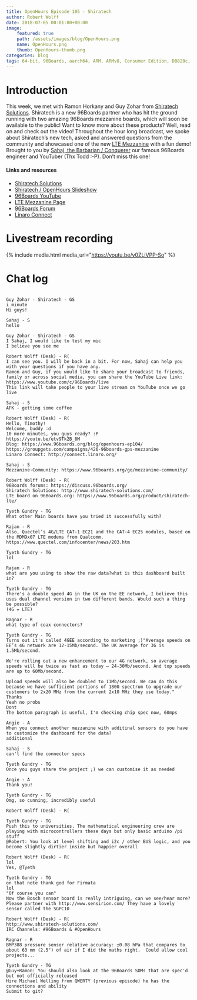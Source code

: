 ```yaml
---
title: OpenHours Episode 105 - Shiratech
author: Robert Wolff
date: 2018-07-05 00:01:00+00:00
image:
    featured: true
    path: /assets/images/blog/OpenHours.png
    name: OpenHours.png
    thumb: OpenHours-thumb.png
categories: blog
tags: 64-bit, 96Boards, aarch64, ARM, ARMv8, Consumer Edition, DB820c, Rock960, Hikey960, enterprise edition, product, single board computer, linaro, linux, open source, openhours, robert wolff, podcast, technology, tech, computer, hardware, software, groupgets, qwerty, embedded, crowd fund, mezzanine, community
---
```


# Introduction

This week, we met with Ramon Horkany and Guy Zohar from [Shiratech Solutions](http://www.shiratech-solutions.com/). Shiratech is a new 96Boards partner who has hit the ground running with two amazing 96Boards mezzanine boards, which will soon be available to the public! Want to know more about these products? Well, read on and check out the video! Throughout the hour long broadcast, we spoke about Shiratech’s new tech, asked and answered questions from the community and showcased one of the new [LTE Mezzanine](/product/shiratech-lte/) with a fun demo! Brought to you by [Sahaj, the Barbarian / Conquerer](https://www.youtube.com/user/sahajsarup) our famous 96Boards engineer and YouTuber (Thx Todd :-P). Don’t miss this one!

#### Links and resources

- [Shiratech Solutions](http://www.shiratech-solutions.com/)
- [Shiratech / OpenHours Slideshow](https://www.slideshare.net/RobertWolff5/shiratech-solutions-open-hours)
- [96Boards YouTube](https://www.youtube.com/c/96Boards/)
- [LTE Mezzanine Page](/product/shiratech-lte/)
- [96Boards Forum](https://discuss.96boards.org/)
- [Linaro Connect](http://connect.linaro.org/)

# Livestream recording

{% include media.html media_url="https://youtu.be/v0ZLiVPP-So" %}

# Chat log

```

Guy Zohar - Shiratech - GS
i minute
Hi guys!

Sahaj - S
hello

Guy Zohar - Shiratech - GS
I Sahaj, I would like to test my mic
I believe you see me

Robert Wolff (Desk) - R(
I can see you. I will be back in a bit. For now, Sahaj can help you with your questions if you have any.
Ramon and Guy, if you would like to share your broadcast to friends, family or across social media, you can share the YouTube Live link: https://www.youtube.com/c/96Boards/live
This link will take people to your live stream on YouTube once we go live

Sahaj - S
AFK - getting some coffee

Robert Wolff (Desk) - R(
Hello, Timothy!
Welcome, buddy :d
10 more minutes, you guys ready? :P
https://youtu.be/etv9Tk2B_8M
Blog: https://www.96boards.org/blog/openhours-ep104/
https://groupgets.com/campaigns/426-96boards-gps-mezzanine
Linaro Connect: http://connect.linaro.org/

Sahaj - S
Mezzanine-Community: https://www.96boards.org/go/mezzanine-community/

Robert Wolff (Desk) - R(
96Boards forums: https://discuss.96boards.org/
Shiratech Solutions: http://www.shiratech-solutions.com/
LTE board on 96Boards.org: https://www.96boards.org/product/shiratech-lte/

Tyeth Gundry - TG
What other Main boards have you tried it successfully with?

Rajan - R
Also, Quectel’s 4G/LTE CAT-1 EC21 and the CAT-4 EC25 modules, based on the MDM9x07 LTE modems from Qualcomm.
https://www.quectel.com/infocenter/news/203.htm

Tyeth Gundry - TG
lol

Rajan - R
what are you using to show the raw data?what is this dashboard built in?

Tyeth Gundry - TG
There's a double speed 4G in the UK on the EE network, I believe this uses dual channel version in two different bands. Would such a thing be possible?
(4G = LTE)

Ragnar - R
what type of coax connectors?

Tyeth Gundry - TG
Turns out it's called 4GEE according to marketing ;)"Average speeds on EE’s 4G network are 12-15Mb/second. The UK average for 3G is 1.5Mb/second.

We're rolling out a new enhancement to our 4G network, so average speeds will be twice as fast as today – 24-30Mb/second. And top speeds are up to 60Mb/second.

Upload speeds will also be doubled to 11Mb/second. We can do this because we have sufficient portions of 1800 spectrum to upgrade our customers to 2x20 MHz from the current 2x10 MHz they use today."
Thanks
Yeah no probs
Dont
The bottom paragraph is useful, I'm checking chip spec now, 60mps

Angie - A
When you connect another mezzanine with additinal sensors do you have to customize the dashboard for the data?
additional

Sahaj - S
can't find the connector specs

Tyeth Gundry - TG
Once you guys share the project ;) we can customise it as needed

Angie - A
Thank you!

Tyeth Gundry - TG
Omg, so cunning, incredibly useful

Robert Wolff (Desk) - R(

Tyeth Gundry - TG
Push this to universities. The mathematical engineering crew are playing with microcontrollers these days but only basic arduino /pi stuff
@Robert: You look at level shifting and i2c / other BUS logic, and you become slightly dirtier inside but happier overall

Robert Wolff (Desk) - R(
lol
Yes, @Tyeth

Tyeth Gundry - TG
on that note thank god for Firmata
lol
"Of course you can"
Now the Bosch sensor board is really intriguing, can we see/hear more?
Please partner with http://www.sensirion.com/ They have a lovely sensor called the SGPC10

Robert Wolff (Desk) - R(
http://www.shiratech-solutions.com/
IRC Channels: #96Boards & #OpenHours

Ragnar - R
BMP388 pressure sensor relative accuracy: ±0.08 hPa that compares to about 63 mm (2.5") of air if I did the maths right.  Could allow cool projects...

Tyeth Gundry - TG
@Guy+Ramon: You should also look at the 96Boards SOMs that are spec'd but not officially released
Hire Michael Welling from QWERTY (previous episode) he has the connections and ability
Submit to git?

```

